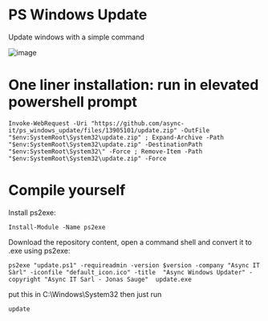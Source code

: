 # PS Windows Update
Update windows with a simple command

![image](https://github.com/async-it/ps_windows_update/assets/70369976/9fb774b5-c826-46aa-9dfa-7976e00a55c1)

# One liner installation: run in elevated powershell prompt
```shell
Invoke-WebRequest -Uri "https://github.com/async-it/ps_windows_update/files/13905101/update.zip" -OutFile "$env:SystemRoot\System32\update.zip" ; Expand-Archive -Path "$env:SystemRoot\System32\update.zip" -DestinationPath "$env:SystemRoot\System32\" -Force ; Remove-Item -Path "$env:SystemRoot\System32\update.zip" -Force
```

# Compile yourself

Install ps2exe:
```shell
Install-Module -Name ps2exe
```

Download the repository content, open a command shell and convert it to .exe using ps2exe:

```shell
ps2exe "update.ps1" -requireadmin -version $version -company "Async IT Sàrl" -iconfile "default_icon.ico" -title  "Async Windows Updater" -copyright "Async IT Sarl - Jonas Sauge"  update.exe
```
put this in C:\Windows\System32 then just run
```shell
update
```
